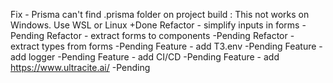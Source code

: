 Fix - Prisma can't find .prisma folder on project build : This not works on Windows. Use WSL or Linux +Done
Refactor - simplify inputs in forms -Pending
Refactor - extract forms to components -Pending
Refactor - extract types from forms -Pending
Feature - add T3.env -Pending
Feature - add logger -Pending
Feature - add CI/CD -Pending
Feature - add https://www.ultracite.ai/ -Pending